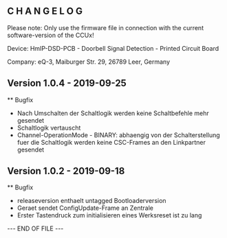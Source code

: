 ﻿C H A N G E L O G
-----------------

Please note: Only use the firmware file in connection with the current software-version
of the CCUx!

Device: HmIP-DSD-PCB - Doorbell Signal Detection - Printed Circuit Board

Company: eQ-3, Maiburger Str. 29, 26789 Leer, Germany



Version 1.0.4 - 2019-09-25
--------------------------------------------------------------

** Bugfix
   * Nach Umschalten der Schaltlogik werden keine Schaltbefehle mehr gesendet
   * Schaltlogik vertauscht
   * Channel-OperationMode - BINARY: abhaengig von der Schalterstellung fuer die Schaltlogik werden keine CSC-Frames an den Linkpartner gesendet



Version 1.0.2 - 2019-09-18
--------------------------------------------------------------

** Bugfix
   * releaseversion enthaelt untagged Bootloaderversion
   * Geraet sendet ConfigUpdate-Frame an Zentrale
   * Erster Tastendruck zum initialisieren eines Werksreset ist zu lang


--- END OF FILE ---
